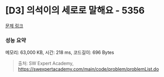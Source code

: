 # [D3] 의석이의 세로로 말해요 - 5356 

[문제 링크](https://swexpertacademy.com/main/code/problem/problemDetail.do?contestProbId=AWVWgkP6sQ0DFAUO) 

### 성능 요약

메모리: 63,000 KB, 시간: 218 ms, 코드길이: 696 Bytes



> 출처: SW Expert Academy, https://swexpertacademy.com/main/code/problem/problemList.do